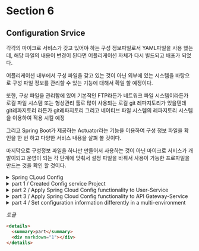 # Section 6

## Configuration Srvice

각각의 마이크로 서비스가 갖고 있어야 하는 구성 정보파일로서 YAML파일을 사용 했는데, 해당 파일의 내용이 변경이 된다면 어플리케이션 자체가 다시 빌드되고 배포가 되었다.

어플리케이션 내부에서 구성 파일을 갖고 있는 것이 아닌 외부에 있는 시스템을 바탕으로 구성 파일 정보를 관리할 수 있는 기능에 대해서 확일 할 예정이다.

또한, 구상 파일을 관리함에 있어 기본적인 FTP라든가 네트워크 파일 시스템이라든가 로컬 파일 시스템 또는 형상관리 툴로 많이 사용되는 로컬 git 레파지토리가 있을텐데 git레파지토리 라든가 git레파지토리 그리고 네이티브 파일 시스템의 레파지토리 시스템을 이용하여 적용 시킬 예정

그리고 Spring Boot가 제공하는 Actuator라는 기능을 이용하여 구성 정보 파일을 확인을 한 번 하고 다양한 서비스 내용을 살펴 볼 것이다.

마지막으로 구성정보 파일을 하나만 만들어서 사용하는 것이 아닌 마이크로 서비스가 개발이되고 운영이 되는 각 단계에 맞춰서 설정 파일을 바꿔서 사용이 가능한 프로파일을 만드는 것을 확인 할 것이다.

<details>
  <summary> Spring CLoud Config</summary>
  <div markdown="1">

## Spring Cloud Config

- 분산 시스템에서 서버, 클라이언트 구성에 필요한 정보(application.yml)를 외부에서 관리
- 하나의 중앙화 된 저장소에서 구성 요소 관리 가능
- 각 서비스를 재빌드를 하지 않고, 즉시 적용이 가능
- 어플리케이션 배포 파이프 라인을 통하여 `DEV-AUT-PROD`환경에 맞는 구성 정보 사용
  - 각각의 환경마다 사용하는 환경 설정이 다를 수 있다. 예를 들어 데이터베이스 정보, 게이트웨이의 IP 주소, 테스트를 위한 어떤 특정한 값이라든가 환경마다 다르게 가질 수 있다.
    여기서 다르게 가질 수 있다라는 것은 각 환경에 따라 자유로운 변경이 가능해야 한다.

![](https://i.postimg.cc/LXVMBFTQ/1-Sck-Da-Xx-M3o9nds3-FZMZIz-Q.webp)

  </div>
</details>

<details>
  <summary>part 1 / Created Config service Project </summary>
  <div markdown="1">

해당 파일은 설정하고 push는 하지 않을 생각이다. 왜냐하면 해당 파일의 설정 내용은 로컬에서 한정적으로 관리하기 위해서다.

프로젝트 생성 후 어플리케이션 파일에 `@EnableConfigServer` 어노테이션을 추가한다.  
해당 어노테이션은 Spring Cloud Config Server를 활성화하기 위한 설정이다. 해당 어노테이션을 사용하면 애플리케이션이 외부 Git, SVN, 파일 시스템 등에서 구성 정보를 가져와서 클라이언트 애플리케이션에 제공하는 역할을 한다.  
즉, 분산 환경에서 중앙 집중식으로 설정을 관리할 수 있게 해준다.

yaml설정 파일로 이동하여

```yaml
spring:
  application:
    name: config-service
  cloud:
    config:
      server:
        git:
          uri: file:///C://Users//ljy53/Desktop/git/git-local-repo
```

이 처럼 폴더 위치를 지정을 해주고 프로젝트를 실행을 해준다.  
[ecommerce.yml](http://localhost:8888/ecommerce/default)확인을 하면 설정 코드가 나타날 것이다.

여ꈰ서 `ecommerce/default`로 접속을 하였다. 추가적으로 `ecommerce/test`로 접속을 하게되면 같은 파일의 내용을 보여준다.  
이는 test라는 프로파일이 없기 때문에 default를 보여준 것이다.

  </div>
</details>

<details>
  <summary>part 2 / Apply Spring Cloud Config functionality to User-Service</summary>
  <div markdown="1">
  
  이제 User Microsevice에서 사용하기 위해서 Dependencies를 추가 (spring-cloud-starter-config, spring-cloud-starter-bootstrap) 그리고 `spring.cloud.bootstrap.enable=true`설정을 해준다.

`application.yml`보다 우선 순위가 높은 `bootstrap.yml`파일을 생성한다.

```yaml
spring:
  cloud:
    config:
      uri: http://127.0.0.1:8888
      name: ecommerce
```

원래 갖고 있는 yml파일의 특정한 부분을 떼어서 별도의 공용 서버 같은 역활을 해주는 Spring Cloud Config 서버를 이용하겠다는 것이 목적이다.  
그래서 해당 부분을 떼어서 별도로 따로 저장을 시켰는데 그러려면 해당 부분이 읽어지는 부분들을 `application.yml`파일 보다 먼저 작업을 해야지만 전체적으로 우리가 필요했던 모든 리소스가 맞아 떨아진다.  
따라서 `Spring Cloud Cofig`에 대한 정보를 먼저 등록해 줄 수 있는 파일이 필요하다. 해당 역활을 해주는 것이 `bootstrap.yml`파일을 등록 하므로 외부에 있는 컴퓨터 서버의 정보 파일을 등록해주는 작업이다.

---

이제 User-Service프로젝트에 토큰관련 정보들은 주석처리를 할 것이다. 그 이유는 이제 해당 정보를 `Spring Cloud Config`를 통하여 정보를 갖고 올 것이기 때문이다.

`pom.xml`으로 이동하여 2개의 Dependencies를 추가를 하고 프로젝트를 실행하면  
![](https://i.postimg.cc/Hn0Xkrcz/config2.png)  
이 처럼 comfiguration 서버의 위치, 이름, 위치정보 또한 잘 나타내준다.  
그리고 health_check 메소드를 변경하여 정보를 잘 갖고 오는지 확인하기 위해서 변경했기에 확인을 하면 정보를 잘 갖고온다.

여기서 만약 Configuration의 정보를 변경하게 된다면 다시 갖고와야 한다.  
정보를 다시 갖고 올려면 서버를 재 기동을 하거나, Spring Boot의 `Actuator`기능을 사용하는 방법이다. `Actuator`의 `Refresh`라는 기능을 사용하면 재부팅을 하지 않은 상태에서도 필요한 정보를 얻을 수 있다.  
마지막 방법으로는 `Spring Cloud Bus`를 사용하는 방법이 있다. 해당 방법은 `Actuator`를 사용하는 것 보다 훨씬 더 효율적으로 정보를 갖고 올 수 있다.

일단 먼저 `Actuator`을 사용하는 방법을 살펴 볼 것이다.  
Spring Boot의 `Actuator`라는 것은 어플리케이션의 상태라든가 어플리케이션을 모니터링을 할 수 있는 작업을 이야기한다.

별도의 어플리케이션을 기동하지 않더라도 단순히 Dependency를 추가하여 각종 Metric, 지표, 수치를 수집하기 위한 엔드포인트를 제공해준다.

`Actuator`관련된 모든 코드는 `/actuator`로 시작을 한다. 이러한 정보들은 로그인을 거치지 않고도 사용하기 위해 `permitAll`속성을 추가해준다.  
그리고 아래와 같이 추가적으로 작성을 해준다.

```yaml
management:
  endpoints:
    web:
      exposure:
        include: refresh, health, beans
```

  </div>
</details>

<details>
  <summary>part 3 /  Apply Spring Cloud Config functionality to API Gateway-Service</summary>
  <div markdown="1">

이번에는 API Gateway 프로젝트에 전에 설정한 내용을 추가를 한다.  
이 프로젝트에서는 나머지는 다 비슷하게 작성을 했지만, 전과는 다르게 `Actuator`에서 `httptrace`기능을 사용하기 위해 추가적으로 작성을 해준다.

> Spring 3버전에서 부터 `Actuator`의 `httptrace`는 `httpexchanges`로 변경되었다.

```yaml
- id: user-service
  uri: lb://USER-SERVICE
  predicates:
    - Path=/user-service/actuator/**
    - Method=GET,POST
  filters:
    - RemoveRequestHeader=Cookie
    - RewritePath=/user-service/(?<segment>.*), /$\{segment}
```

  </div>
</details>

<details>
  <summary>part 4 / Set configuration information differently in a multi-environment</summary>
  <div markdown="1">
  
  각각의 마이크로 서비스에서 구성 정보를 다르게 설정하여 실행을 해보겠다.

각 환경에서 사용할 yaml파일을 생성 한 뒤 이름 뒤에 어떤 환경에 사용을 할 것인지 명시를 해준다. 그리고

```yaml
spring:
  profiles:
    active: dev #(or test, prod, ...)
```

`active` 부분에 어떤 환경의 구성 파일을 사용을 할 것인지 명시해준다.

  </div>
</details>

_토글_

```html
<details>
  <summary>part</summary>
  <div markdown="1"></div>
</details>
```
